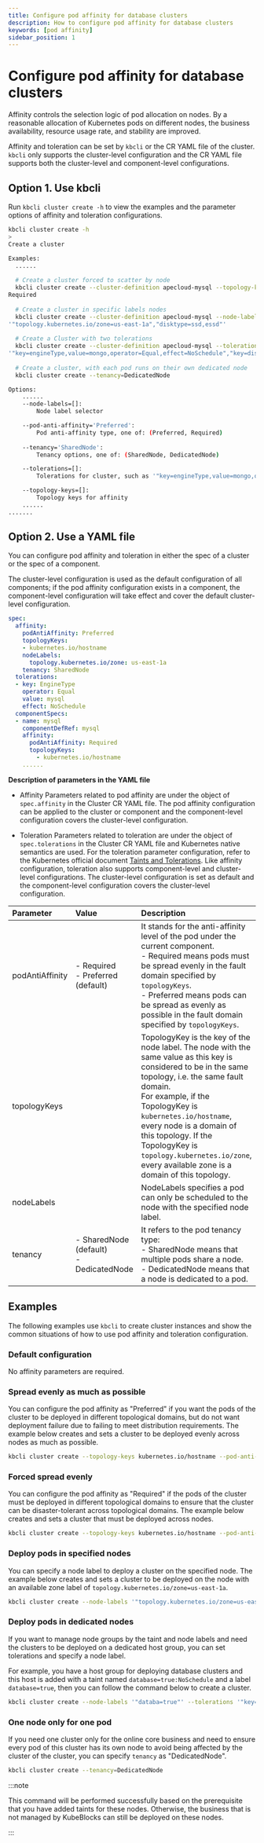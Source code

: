 ```yaml
---
title: Configure pod affinity for database clusters
description: How to configure pod affinity for database clusters
keywords: [pod affinity]
sidebar_position: 1
---
```


# Configure pod affinity for database clusters

Affinity controls the selection logic of pod allocation on nodes. By a reasonable allocation of Kubernetes pods on different nodes, the business availability, resource usage rate, and stability are improved.

Affinity and toleration can be set by `kbcli` or the CR YAML file of the cluster. `kbcli` only supports the cluster-level configuration and the CR YAML file supports both the cluster-level and component-level configurations.

## Option 1. Use kbcli

Run `kbcli cluster create -h` to view the examples and the parameter options of affinity and toleration configurations.

```bash
kbcli cluster create -h
>
Create a cluster

Examples:
  ......
  
  # Create a cluster forced to scatter by node
  kbcli cluster create --cluster-definition apecloud-mysql --topology-keys kubernetes.io/hostname --pod-anti-affinity
Required
  
  # Create a cluster in specific labels nodes
  kbcli cluster create --cluster-definition apecloud-mysql --node-labels
'"topology.kubernetes.io/zone=us-east-1a","disktype=ssd,essd"'
  
  # Create a Cluster with two tolerations
  kbcli cluster create --cluster-definition apecloud-mysql --tolerations
'"key=engineType,value=mongo,operator=Equal,effect=NoSchedule","key=diskType,value=ssd,operator=Equal,effect=NoSchedule"'
  
  # Create a cluster, with each pod runs on their own dedicated node
  kbcli cluster create --tenancy=DedicatedNode

Options:
    ......
    --node-labels=[]:
        Node label selector

    --pod-anti-affinity='Preferred':
        Pod anti-affinity type, one of: (Preferred, Required)
        
    --tenancy='SharedNode':
        Tenancy options, one of: (SharedNode, DedicatedNode)

    --tolerations=[]:
        Tolerations for cluster, such as '"key=engineType,value=mongo,operator=Equal,effect=NoSchedule"'

    --topology-keys=[]:
        Topology keys for affinity
    ......
.......
```

## Option 2. Use a YAML file

You can configure pod affinity and toleration in either the spec of a cluster or the spec of a component.

The cluster-level configuration is used as the default configuration of all components; if the pod affinity configuration exists in a component, the component-level configuration will take effect and cover the default cluster-level configuration.

```yaml
spec:
  affinity:
    podAntiAffinity: Preferred
    topologyKeys:
    - kubernetes.io/hostname
    nodeLabels:
      topology.kubernetes.io/zone: us-east-1a
    tenancy: SharedNode
  tolerations:
  - key: EngineType
    operator: Equal
    value: mysql
    effect: NoSchedule
  componentSpecs:
  - name: mysql
    componentDefRef: mysql
    affinity:
      podAntiAffinity: Required
      topologyKeys:
        - kubernetes.io/hostname
    ......
```

**Description of parameters in the YAML file**

* Affinity
  Parameters related to pod affinity are under the object of `spec.affinity` in the Cluster CR YAML file.
  The pod affinity configuration can be applied to the cluster or component and the component-level configuration covers the cluster-level configuration.

* Toleration
  Parameters related to toleration are under the object of `spec.tolerations` in the Cluster CR YAML file and Kubernetes native semantics are used. For the toleration parameter configuration, refer to the Kubernetes official document [Taints and Tolerations](https://kubernetes.io/docs/concepts/scheduling-eviction/taint-and-toleration/).
  Like affinity configuration, toleration also supports component-level and cluster-level configurations. The cluster-level configuration is set as default and the component-level configuration covers the cluster-level configuration.

| **Parameter**   | **Value**                                    | **Description**  |
| :--             | :--                                          | :--              |
| podAntiAffinity | - Required <br/> - Preferred (default)      | It stands for the anti-affinity level of the pod under the current component.<br/> - Required means pods must be spread evenly in the fault domain specified by `topologyKeys`. <br/> - Preferred means pods can be spread as evenly as possible in the fault domain specified by `topologyKeys`. |
| topologyKeys    |                                              | TopologyKey is the key of the node label. The node with the same value as this key is considered to be in the same topology, i.e. the same fault domain.<br/>For example, if the TopologyKey is `kubernetes.io/hostname`, every node is a domain of this topology. If the TopologyKey is `topology.kubernetes.io/zone`, every available zone is a domain of this topology. |
| nodeLabels      |                                              | NodeLabels specifies a pod can only be scheduled to the node with the specified node label. |
| tenancy         | - SharedNode (default) <br/> - DedicatedNode | It refers to the pod tenancy type:<br/> - SharedNode means that multiple pods share a node.<br/> - DedicatedNode means that a node is dedicated to a pod. |

## Examples

The following examples use `kbcli` to create cluster instances and show the common situations of how to use pod affinity and toleration configuration.

### Default configuration

No affinity parameters are required.

### Spread evenly as much as possible

You can configure the pod affinity as "Preferred" if you want the pods of the cluster to be deployed in different topological domains, but do not want deployment failure due to failing to meet distribution requirements.
The example below creates and sets a cluster to be deployed evenly across nodes as much as possible.

```bash
kbcli cluster create --topology-keys kubernetes.io/hostname --pod-anti-affinity Preferred
```

### Forced spread evenly

You can configure the pod affinity as "Required" if the pods of the cluster must be deployed in different topological domains to ensure that the cluster can be disaster-tolerant across topological domains.
The example below creates and sets a cluster that must be deployed across nodes.

```bash
kbcli cluster create --topology-keys kubernetes.io/hostname --pod-anti-affinity Required
```

### Deploy pods in specified nodes

You can specify a node label to deploy a cluster on the specified node.
The example below creates and sets a cluster to be deployed on the node with an available zone label of `topology.kubernetes.io/zone=us-east-1a`.

```bash
kbcli cluster create --node-labels '"topology.kubernetes.io/zone=us-east-1a"'
```

### Deploy pods in dedicated nodes

If you want to manage node groups by the taint and node labels and need the clusters to be deployed on a dedicated host group, you can set tolerations and specify a node label.

For example, you have a host group for deploying database clusters and this host is added with a taint named `database=true:NoSchedule` and a label `database=true`, then you can follow the command below to create a cluster.

```bash
kbcli cluster create --node-labels '"databa=true"' --tolerations '"key=database,value=true,operator=Equal,effect=NoSchedule"
```

### One node only for one pod

If you need one cluster only for the online core business and need to ensure every pod of this cluster has its own node to avoid being affected by the cluster of the cluster, you can specify `tenancy` as "DedicatedNode".

```bash
kbcli cluster create --tenancy=DedicatedNode
```

:::note

This command will be performed successfully based on the prerequisite that you have added taints for these nodes. Otherwise, the business that is not managed by KubeBlocks can still be deployed on these nodes.

:::
